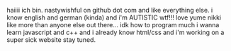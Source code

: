 haiiii ich bin. nastywishful on github dot com and like everything else. i know english and german (kinda) and i'm AUTISTIC wtf!!! love yume nikki like more than anyone else out there... idk how to program much i wanna learn javascript and c++ and i already know html/css and i'm working on a super sick website stay tuned.
